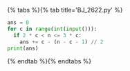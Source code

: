 {% tabs %}{% tab title='BJ_2622.py' %}

```py
ans = 0
for c in range(int(input())):
  if 2 * c < n <= 3 * c:
    ans += c - (n - c - 1) // 2
print(ans)
```

{% endtab %}{% endtabs %}
